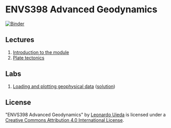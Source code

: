 # ENVS398 Advanced Geodynamics

[![Binder](https://mybinder.org/badge_logo.svg)](https://mybinder.org/v2/gh/leouieda/envs398-env/master?urlpath=git-pull?repo=https://github.com/leouieda/envs398&app=lab)

## Lectures

1. [Introduction to the module](https://www.leouieda.com/envs398/slides/0-introduction/)
2. [Plate tectonics](https://www.leouieda.com/envs398/slides/1-plate-tectonics/)

## Labs

1. [Loading and plotting geophysical data](https://nbviewer.jupyter.org/github/leouieda/envs398/blob/master/labs/lab1.ipynb) ([solution](https://nbviewer.jupyter.org/github/leouieda/envs398/blob/master/labs/lab1-solved.ipynb))


## License

"ENVS398 Advanced Geodynamics"
by <a href="https://www.leouieda.com">Leonardo Uieda</a> is licensed under a
<a href="https://creativecommons.org/licenses/by/4.0/">Creative Commons
Attribution 4.0 International License</a>.
</p>
